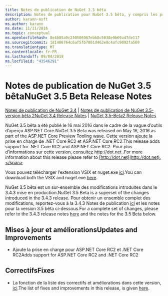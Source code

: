 ```yaml
---
title: Notes de publication de NuGet 3.5 bêta
description: Notes de publication pour NuGet 3.5 bêta, y compris les problèmes connus, les correctifs de bogues, les fonctionnalités ajoutées et les dcr.
author: karann-msft
ms.author: karann
ms.date: 11/11/2016
ms.topic: conceptual
ms.openlocfilehash: 8e4b05a9c230506967ebb8c5038e9b69ad7de117
ms.sourcegitcommit: 1d1406764c6af5fb7801d462e0c4afc9092fa569
ms.translationtype: MT
ms.contentlocale: fr-FR
ms.lasthandoff: 09/04/2018
ms.locfileid: "43546291"
---
```

# <a name="nuget-35-beta-release-notes"></a><span data-ttu-id="e2f47-103">Notes de publication de NuGet 3.5 bêta</span><span class="sxs-lookup"><span data-stu-id="e2f47-103">NuGet 3.5 Beta Release Notes</span></span>

<span data-ttu-id="e2f47-104">[Notes de publication de NuGet 3.4](../release-notes/nuget-3.4.md) | [Notes de publication de NuGet 3.5-version bêta 2](../release-notes/nuget-3.5-Beta2.md)</span><span class="sxs-lookup"><span data-stu-id="e2f47-104">[NuGet 3.4 Release Notes](../release-notes/nuget-3.4.md) | [NuGet 3.5-Beta2 Release Notes](../release-notes/nuget-3.5-Beta2.md)</span></span>

<span data-ttu-id="e2f47-105">NuGet 3.5 bêta a été publié le 16 mai 2016 dans le cadre de la vague d’outils d’aperçu ASP.NET Core.</span><span class="sxs-lookup"><span data-stu-id="e2f47-105">NuGet 3.5 Beta was released on May 16, 2016 as part of the ASP.NET Core Preview Tooling wave.</span></span> <span data-ttu-id="e2f47-106">Cette version ajoute la prise en charge de .NET Core RC2 et ASP.NET Core RC2.</span><span class="sxs-lookup"><span data-stu-id="e2f47-106">This release adds support for .NET Core RC2 and ASP.NET Core RC2.</span></span> <span data-ttu-id="e2f47-107">Pour plus d’informations sur cette version, consultez [ http://dot.net ](http://dot.net).</span><span class="sxs-lookup"><span data-stu-id="e2f47-107">For more information about this release please refer to [http://dot.net](http://dot.net).</span></span>

<span data-ttu-id="e2f47-108">Vous pouvez télécharger l’extension VSIX et nuget.exe [ici](https://dist.nuget.org/index.html).</span><span class="sxs-lookup"><span data-stu-id="e2f47-108">You can download both the VSIX and nuget.exe [here](https://dist.nuget.org/index.html).</span></span>

<span data-ttu-id="e2f47-109">NuGet 3.5 bêta est un sur-ensemble des modifications introduites dans le 3.4.3 mise en production.</span><span class="sxs-lookup"><span data-stu-id="e2f47-109">NuGet 3.5 Beta is a superset of the changes introduced in the 3.4.3 release.</span></span> <span data-ttu-id="e2f47-110">Pour obtenir un ensemble complet des modifications, reportez-vous à la 3.4.3 Notes de publication [ici](https://github.com/NuGet/Home/issues?q=is%3Aissue+milestone%3A3.4.3+is%3Aclosed) et les notes pour la version 3.5 bêta ci-dessous.</span><span class="sxs-lookup"><span data-stu-id="e2f47-110">For a complete set of changes, please refer to the 3.4.3 release notes [here](https://github.com/NuGet/Home/issues?q=is%3Aissue+milestone%3A3.4.3+is%3Aclosed) and the notes for the 3.5 Beta below.</span></span>

## <a name="updates-and-improvements"></a><span data-ttu-id="e2f47-111">Mises à jour et améliorations</span><span class="sxs-lookup"><span data-stu-id="e2f47-111">Updates and Improvements</span></span>

* <span data-ttu-id="e2f47-112">Ajoute la prise en charge pour ASP.NET Core RC2 et .NET Core RC2</span><span class="sxs-lookup"><span data-stu-id="e2f47-112">Adds support for ASP.NET Core RC2 and .NET Core RC2</span></span>

## <a name="fixes"></a><span data-ttu-id="e2f47-113">Correctifs</span><span class="sxs-lookup"><span data-stu-id="e2f47-113">Fixes</span></span>

* <span data-ttu-id="e2f47-114">La fonction de la liste des correctifs et améliorations dans cette version, [ici](https://github.com/NuGet/Home/issues?q=is%3Aissue+milestone%3A%223.5+Beta%22+is%3Aclosed).</span><span class="sxs-lookup"><span data-stu-id="e2f47-114">The list of fixes and improvements in this release, is given [here](https://github.com/NuGet/Home/issues?q=is%3Aissue+milestone%3A%223.5+Beta%22+is%3Aclosed).</span></span>